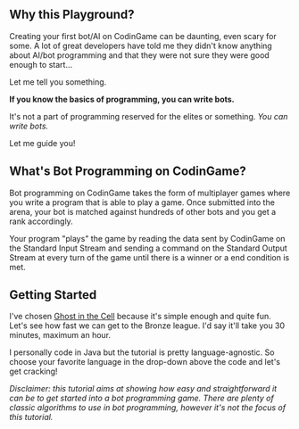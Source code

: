 ## Why this Playground?

Creating your first bot/AI on CodinGame can be daunting, even scary for some. A lot of great developers have told me they didn't know anything about AI/bot programming and that they were not sure they were good enough to start...

Let me tell you something.

**If you know the basics of programming, you can write bots.**

It's not a part of programming reserved for the elites or something. _You can write bots._

Let me guide you!

## What's Bot Programming on CodinGame?

Bot programming on CodinGame takes the form of multiplayer games where you write a program that is able to play a game. Once submitted into the arena, your bot is matched against hundreds of other bots and you get a rank accordingly.

Your program "plays" the game by reading the data sent by CodinGame on the Standard Input Stream and sending a command on the Standard Output Stream at every turn of the game until there is a winner or a end condition is met.

## Getting Started

I've chosen [Ghost in the Cell](https://www.codingame.com/multiplayer/bot-programming/ghost-in-the-cell) because it's simple enough and quite fun. Let's see how fast we can get to the Bronze league. I'd say it'll take you 30 minutes, maximum an hour.

I personally code in Java but the tutorial is pretty language-agnostic. So choose your favorite language in the drop-down above the code and let's get cracking!

_Disclaimer: this tutorial aims at showing how easy and straightforward it can be to get started into a bot programming game. There are plenty of classic algorithms to use in bot programming, however it's not the focus of this tutorial._

